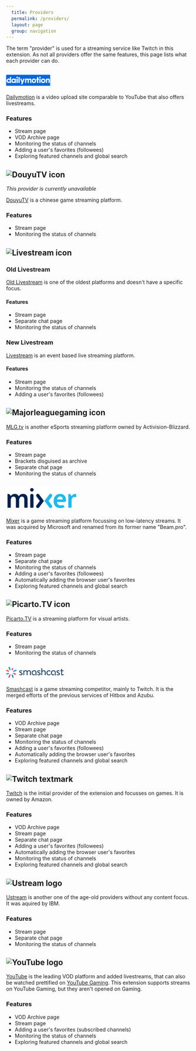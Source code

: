 ```yaml
---
  title: Providers
  permalink: /providers/
  layout: page
  group: navigation
---
```

The term "provider" is used for a streaming service like Twitch in this extension. As not all providers offer the same features, this page lists what each provider can do.

![Dailymotion icon](/img/dailymotion.png)
------
[Dailymotion](https://www.dailymotion.com) is a video upload site comparable to YouTube that also offers livestreams.

### Features
 - Stream page
 - VOD Archive page
 - Monitoring the status of channels
 - Adding a user's favorites (followees)
 - Exploring featured channels and global search

![DouyuTV icon](/img/douyutv.png)
------
*This provider is currently unavailable*

[DouyuTV](http://douyutv.com) is a chinese game streaming platform.

### Features
 - Stream page
 - Monitoring the status of channels

![Livestream icon](/img/livestream-logo.png)
----------

### Old Livestream
[Old Livestream](http://original.livestream.com) is one of the oldest platforms and doesn't have a specific focus.

#### Features

 - Stream page
 - Separate chat page
 - Monitoring the status of channels

### New Livestream
[Livestream](http://livestream.com) is an event based live streaming platform.

#### Features

 - Stream page
 - Monitoring the status of channels
 - Adding a user's favorites (followees)

![Majorleaguegaming icon](/img/mlg-logo.png)
------
[MLG.tv](http://tv.majorleaguegaming.com) is another eSports streaming platform owned by Activision-Blizzard.

### Features

 - Stream page
 - Brackets disguised as archive
 - Separate chat page
 - Monitoring the status of channels

![Mixer icon](/img/MixerLogo_Light.svg)
------
[Mixer](https://mixer.com) is a game streaming platform focussing on low-latency streams. It was acquired by Microsoft and renamed from its former name "Beam.pro".

### Features

 - Stream page
 - Separate chat page
 - Monitoring the status of channels
 - Adding a user's favorites (followees)
 - Automatically adding the browser user's favorites
 - Exploring featured channels and global search

![Picarto.TV icon](/img/picarto.png)
------
[Picarto.TV](http://picarto.tv) is a streaming platform for visual artists.

### Features

 - Stream page
 - Monitoring the status of channels

![Smashcast icon](/img/Smashcast-Logo.png)
------

[Smashcast](https://smashcast.tv) is a game streaming competitor, mainly to Twitch. It is the merged efforts of the previous services of Hitbox and Azubu.

### Features

 - VOD Archive page
 - Stream page
 - Separate chat page
 - Monitoring the status of channels
 - Adding a user's favorites (followees)
 - Automatically adding the browser user's favorites
 - Exploring featured channels and global search

![Twitch textmark](/img/twitch-icon.png)
------
[Twitch](https://twitch.tv) is the initial provider of the extension and focusses on games. It is owned by Amazon.

### Features

 - VOD Archive page
 - Stream page
 - Separate chat page
 - Adding a user's favorites (followees)
 - Automatically adding the browser user's favorites
 - Monitoring the status of channels
 - Exploring featured channels and global search

![Ustream logo](/img/ustream.png)
-------
[Ustream](http://ustream.tv) is another one of the age-old providers without any content focus. It was aquired by IBM.

### Features

 - Stream page
 - Separate chat page
 - Monitoring the status of channels

![YouTube logo](/img/YouTube-logo-full_color.png)
-------
[YouTube](https://youtube.com) is the leading VOD platform and added livestreams, that can also be watched prettified on [YouTube Gaming](https://gaming.youtube.com). This extension supports streams on YouTube Gaming, but they aren't opened on Gaming.

### Features

 - VOD Archive page
 - Stream page
 - Adding a user's favorites (subscribed channels)
 - Monitoring the status of channels
 - Exploring featured channels and global search
